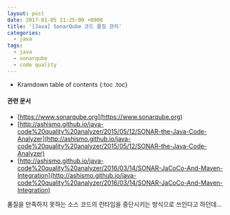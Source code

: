 ```yaml
---
layout: post
date: 2017-01-05 11:25:00 +0900
title: '[Java] SonarQube 코드 품질 관리'
categories:
  - java
tags:
  - java
  - sonarqube
  - code quality
---
```


* Kramdown table of contents
{:toc .toc}

#### 관련 문서

- [https://www.sonarqube.org](https://www.sonarqube.org)
- [http://ashismo.github.io/java-code%20quality%20analyzer/2015/05/12/SONAR-the-Java-Code-Analyzer](http://ashismo.github.io/java-code%20quality%20analyzer/2015/05/12/SONAR-the-Java-Code-Analyzer)
- [http://ashismo.github.io/java-code%20quality%20analyzer/2016/03/14/SONAR-JaCoCo-And-Maven-Integration](http://ashismo.github.io/java-code%20quality%20analyzer/2016/03/14/SONAR-JaCoCo-And-Maven-Integration)

품질을 만족하지 못하는 소스 코드의 런타임을 중단시키는 방식으로 쓰인다고 하던데...
